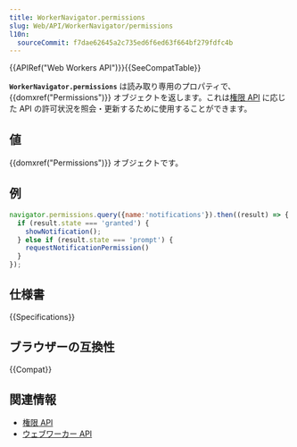 ```yaml
---
title: WorkerNavigator.permissions
slug: Web/API/WorkerNavigator/permissions
l10n:
  sourceCommit: f7dae62645a2c735ed6f6ed63f664bf279fdfc4b
---
```


{{APIRef("Web Workers API")}}{{SeeCompatTable}}

**`WorkerNavigator.permissions`** は読み取り専用のプロパティで、 {{domxref("Permissions")}} オブジェクトを返します。これは[権限 API](/ja/docs/Web/API/Permissions_API) に応じた API の許可状況を照会・更新するために使用することができます。

## 値

{{domxref("Permissions")}} オブジェクトです。

## 例

```js
navigator.permissions.query({name:'notifications'}).then((result) => {
  if (result.state === 'granted') {
    showNotification();
  } else if (result.state === 'prompt') {
    requestNotificationPermission()
  }
});
```

## 仕様書

{{Specifications}}

## ブラウザーの互換性

{{Compat}}

## 関連情報

- [権限 API](/ja/docs/Web/API/Permissions_API)
- [ウェブワーカー API](/ja/docs/Web/API/Web_Workers_API)
